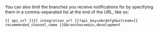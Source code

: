 You can also limit the branches you receive notifications for by
specifying them in a comma-separated list at the end of the URL,
like so:

`{{ api_url }}{{ integration_url }}?api_key=abcdefgh&stream={{ recommended_channel_name }}&branches=main,development`
